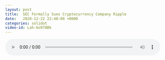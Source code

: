 ```yaml
---
layout: post
title:  SEC Formally Sues Cryptocurrency Company Ripple
date:   2020-12-22 22:40:00 +0000
categories: solidot
video-id: Lah-bo978Bk
---
```


<audio src="/assets/bf528c5ebe851675863af2d5cb5e51ec.mp3" style="width: 100%;" controls></audio>

